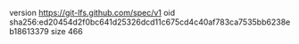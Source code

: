 version https://git-lfs.github.com/spec/v1
oid sha256:ed20454d2f0bc641d25326dcd11c675cd4c40af783ca7535bb6238eb18613379
size 466
